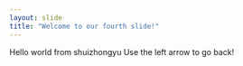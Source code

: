 ```yaml
---
layout: slide
title: "Welcome to our fourth slide!"
---
```

Hello world from shuizhongyu
Use the left arrow to go back!
